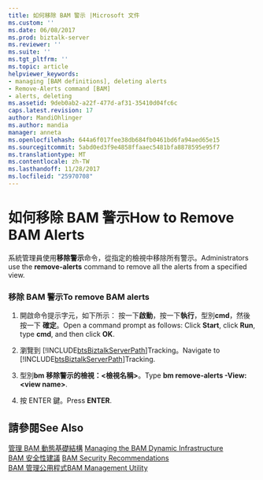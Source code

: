 ```yaml
---
title: 如何移除 BAM 警示 |Microsoft 文件
ms.custom: ''
ms.date: 06/08/2017
ms.prod: biztalk-server
ms.reviewer: ''
ms.suite: ''
ms.tgt_pltfrm: ''
ms.topic: article
helpviewer_keywords:
- managing [BAM definitions], deleting alerts
- Remove-Alerts command [BAM]
- alerts, deleting
ms.assetid: 9deb0ab2-a22f-477d-af31-35410d04fc6c
caps.latest.revision: 17
author: MandiOhlinger
ms.author: mandia
manager: anneta
ms.openlocfilehash: 644a6f017fee38db684fb0461bd6fa94aed65e15
ms.sourcegitcommit: 5abd0ed3f9e4858ffaaec5481bfa8878595e95f7
ms.translationtype: MT
ms.contentlocale: zh-TW
ms.lasthandoff: 11/28/2017
ms.locfileid: "25970708"
---
```

# <a name="how-to-remove-bam-alerts"></a><span data-ttu-id="3be82-102">如何移除 BAM 警示</span><span class="sxs-lookup"><span data-stu-id="3be82-102">How to Remove BAM Alerts</span></span>
<span data-ttu-id="3be82-103">系統管理員使用**移除警示**命令，從指定的檢視中移除所有警示。</span><span class="sxs-lookup"><span data-stu-id="3be82-103">Administrators use the **remove-alerts** command to remove all the alerts from a specified view.</span></span>  
  
### <a name="to-remove-bam-alerts"></a><span data-ttu-id="3be82-104">移除 BAM 警示</span><span class="sxs-lookup"><span data-stu-id="3be82-104">To remove BAM alerts</span></span>  
  
1.  <span data-ttu-id="3be82-105">開啟命令提示字元，如下所示： 按一下**啟動**，按一下**執行**，型別**cmd**，然後按一下 **確定**。</span><span class="sxs-lookup"><span data-stu-id="3be82-105">Open a command prompt as follows: Click **Start**, click **Run**, type **cmd**, and then click **OK**.</span></span>  
  
2.  <span data-ttu-id="3be82-106">瀏覽到 [!INCLUDE[btsBiztalkServerPath](../includes/btsbiztalkserverpath-md.md)]Tracking。</span><span class="sxs-lookup"><span data-stu-id="3be82-106">Navigate to [!INCLUDE[btsBiztalkServerPath](../includes/btsbiztalkserverpath-md.md)]Tracking.</span></span>  
  
3.  <span data-ttu-id="3be82-107">型別**bm 移除警示的檢視：\<檢視名稱\>**。</span><span class="sxs-lookup"><span data-stu-id="3be82-107">Type **bm remove-alerts -View:\<view name\>**.</span></span>  
  
4.  <span data-ttu-id="3be82-108">按 ENTER 鍵。</span><span class="sxs-lookup"><span data-stu-id="3be82-108">Press **ENTER**.</span></span>  
  
## <a name="see-also"></a><span data-ttu-id="3be82-109">請參閱</span><span class="sxs-lookup"><span data-stu-id="3be82-109">See Also</span></span>  
 <span data-ttu-id="3be82-110">[管理 BAM 動態基礎結構](../core/managing-the-bam-dynamic-infrastructure.md) </span><span class="sxs-lookup"><span data-stu-id="3be82-110">[Managing the BAM Dynamic Infrastructure](../core/managing-the-bam-dynamic-infrastructure.md) </span></span>  
 <span data-ttu-id="3be82-111">[BAM 安全性建議](../core/bam-security-recommendations.md) </span><span class="sxs-lookup"><span data-stu-id="3be82-111">[BAM Security Recommendations](../core/bam-security-recommendations.md) </span></span>  
 [<span data-ttu-id="3be82-112">BAM 管理公用程式</span><span class="sxs-lookup"><span data-stu-id="3be82-112">BAM Management Utility</span></span>](../core/bam-management-utility.md)